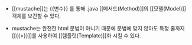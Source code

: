 - [[mustache]]는 {{변수}} 를 통해 .java [[메서드(Method)]]의 [[모델(Model)]] 객체를 보간할 수 있다.

- mustache는 완전한 html 문법이 아니기 때문에 문법에 맞지 않아도 특정 줄까지 [[{{>}}]]를 사용하여 [[템플릿(Template)]]화 시킬 수 있다.